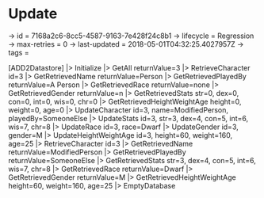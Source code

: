 # Update

-> id = 7168a2c6-8cc5-4587-9163-7e428f24c8b1
-> lifecycle = Regression
-> max-retries = 0
-> last-updated = 2018-05-01T04:32:25.4027957Z
-> tags = 

[ADD2Datastore]
|> Initialize
|> GetAll returnValue=3
|> RetrieveCharacter id=3
|> GetRetrievedName returnValue=Person
|> GetRetrievedPlayedBy returnValue=A Person
|> GetRetrievedRace returnValue=none
|> GetRetrievedGender returnValue=n
|> GetRetrievedStats str=0, dex=0, con=0, int=0, wis=0, chr=0
|> GetRetrievedHeightWeightAge height=0, weight=0, age=0
|> UpdateCharacter id=3, name=ModifiedPerson, playedBy=SomeoneElse
|> UpdateStats id=3, str=3, dex=4, con=5, int=6, wis=7, chr=8
|> UpdateRace id=3, race=Dwarf
|> UpdateGender id=3, gender=M
|> UpdateHeightWeightAge id=3, height=60, weight=160, age=25
|> RetrieveCharacter id=3
|> GetRetrievedName returnValue=ModifiedPerson
|> GetRetrievedPlayedBy returnValue=SomeoneElse
|> GetRetrievedStats str=3, dex=4, con=5, int=6, wis=7, chr=8
|> GetRetrievedRace returnValue=Dwarf
|> GetRetrievedGender returnValue=M
|> GetRetrievedHeightWeightAge height=60, weight=160, age=25
|> EmptyDatabase
~~~
